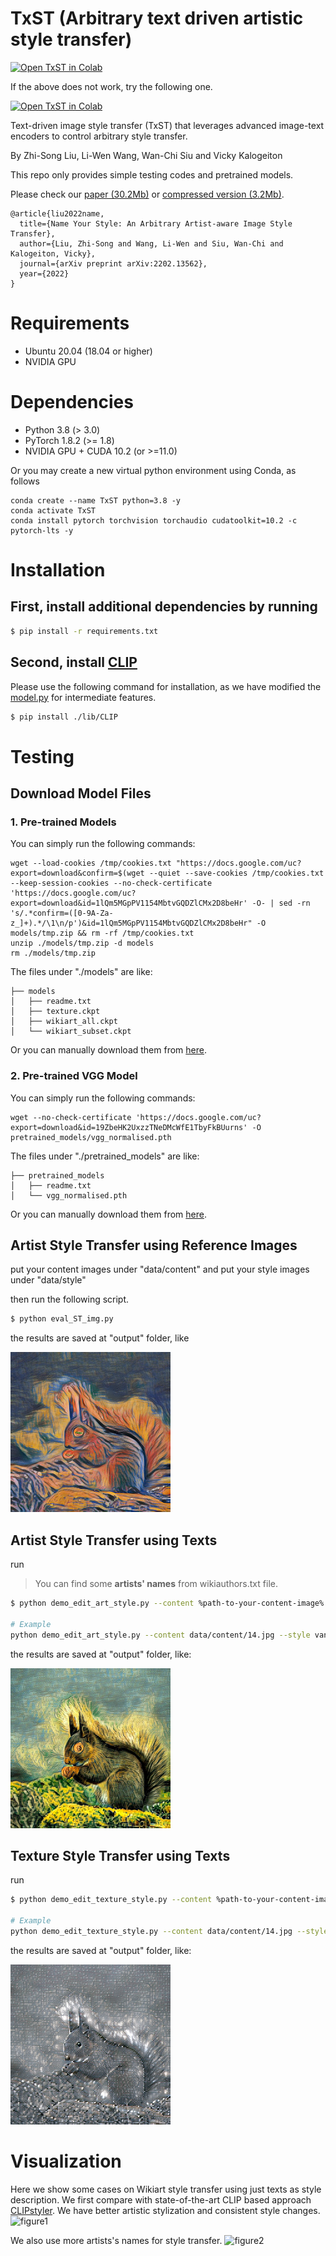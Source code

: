 # TxST (Arbitrary text driven artistic style transfer)

[![Open TxST in Colab](https://colab.research.google.com/assets/colab-badge.svg)](https://colab.research.google.com/drive/1RO_gZBqSHoNWt-lo8oaw5NBI2E3dXASi?usp=sharing)<br>

If the above does not work, try the following one.

[![Open TxST in Colab](https://colab.research.google.com/assets/colab-badge.svg)](https://colab.research.google.com/drive/12qK4Tu50DnwfrXA1h4cdUt7LWtpBatwN?usp=sharing)<br>


Text-driven image style transfer (TxST) that leverages advanced image-text encoders to control arbitrary style transfer.

By Zhi-Song Liu, Li-Wen Wang, Wan-Chi Siu and Vicky Kalogeiton

This repo only provides simple testing codes and pretrained models.

Please check our [paper (30.2Mb)](https://arxiv.org/pdf/2202.13562.pdf) or [compressed version (3.2Mb)](https://drive.google.com/file/d/1s_EVyZSPxfsCR7JxIE7qJ76vIYbKLrM-/view?usp=sharing).
```text
@article{liu2022name,
  title={Name Your Style: An Arbitrary Artist-aware Image Style Transfer},
  author={Liu, Zhi-Song and Wang, Li-Wen and Siu, Wan-Chi and Kalogeiton, Vicky},
  journal={arXiv preprint arXiv:2202.13562},
  year={2022}
}
```

# Requirements
- Ubuntu 20.04 (18.04 or higher)
- NVIDIA GPU

# Dependencies
- Python 3.8 (> 3.0)
- PyTorch 1.8.2 (>= 1.8)
- NVIDIA GPU + CUDA 10.2 (or >=11.0)

Or you may create a new virtual python environment using Conda, as follows

```shell
conda create --name TxST python=3.8 -y
conda activate TxST
conda install pytorch torchvision torchaudio cudatoolkit=10.2 -c pytorch-lts -y
```

# Installation

## First, install additional dependencies by running

```sh
$ pip install -r requirements.txt
```

## Second, install [CLIP](https://github.com/openai/CLIP)

Please use the following command for installation, as we have modified the [model.py](https://drive.google.com/file/d/1h-Wh6tUGf9OTrGkJSAyvZRymTfQXc--O/view?usp=sharing) for intermediate features.

```sh
$ pip install ./lib/CLIP
```

# Testing
## Download Model Files
### 1. Pre-trained Models
You can simply run the following commands:
```shell
wget --load-cookies /tmp/cookies.txt "https://docs.google.com/uc?export=download&confirm=$(wget --quiet --save-cookies /tmp/cookies.txt --keep-session-cookies --no-check-certificate 'https://docs.google.com/uc?export=download&id=1lQm5MGpPV1154MbtvGQDZlCMx2D8beHr' -O- | sed -rn 's/.*confirm=([0-9A-Za-z_]+).*/\1\n/p')&id=1lQm5MGpPV1154MbtvGQDZlCMx2D8beHr" -O models/tmp.zip && rm -rf /tmp/cookies.txt
unzip ./models/tmp.zip -d models
rm ./models/tmp.zip
```
The files under "./models" are like:
```text
├── models
│   ├── readme.txt
│   ├── texture.ckpt
│   ├── wikiart_all.ckpt
│   └── wikiart_subset.ckpt
```

Or you can manually download them from [here](https://drive.google.com/file/d/1lQm5MGpPV1154MbtvGQDZlCMx2D8beHr/view?usp=sharing).

### 2. Pre-trained VGG Model
You can simply run the following commands:
```shell
wget --no-check-certificate 'https://docs.google.com/uc?export=download&id=19ZbeHK2UxzzTNeDMcWfE1TbyFkBUurns' -O pretrained_models/vgg_normalised.pth
```
The files under "./pretrained_models" are like:
```text
├── pretrained_models
│   ├── readme.txt
│   └── vgg_normalised.pth
```

Or you can manually download them from [here](https://drive.google.com/file/d/19ZbeHK2UxzzTNeDMcWfE1TbyFkBUurns/view?usp=sharing).

## Artist Style Transfer using Reference Images

put your content images under "data/content" and put your style images under "data/style"

then run the following script.

```sh
$ python eval_ST_img.py
```

the results are saved at "output" folder, like

![sample result](./figure/14_stylized_20200428220829.png)
## Artist Style Transfer using Texts

run
> You can find some **artists' names** from wikiauthors.txt file.
```sh
$ python demo_edit_art_style.py --content %path-to-your-content-image% --style %artistic-text%

# Example
python demo_edit_art_style.py --content data/content/14.jpg --style vangogh
```
the results are saved at "output" folder, like:

![sample result](./figure/14_vangogh.png)

## Texture Style Transfer using Texts

run

```sh
$ python demo_edit_texture_style.py --content %path-to-your-content-image% --style %texture-text%

# Example
python demo_edit_texture_style.py --content data/content/14.jpg --style grid
```
the results are saved at "output" folder, like:

![sample result](./figure/14_grid.png)
# Visualization

Here we show some cases on Wikiart style transfer using just texts as style description. We first compare with
state-of-the-art CLIP based approach [CLIPstyler](https://arxiv.org/abs/2112.00374). We have better artistic stylization
and consistent style changes.
![figure1](./figure/Picture1.png)

We also use more artists's names for style transfer.
![figure2](./figure/Picture2.png)
